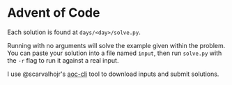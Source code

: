 # Advent of Code

Each solution is found at `days/<day>/solve.py`.

Running with no arguments will solve the example given within the problem.
You can paste your solution into a file named `input`, then run `solve.py` with the `-r` flag to run it against a real input.

I use @scarvalhojr's [aoc-cli](https://github.com/scarvalhojr/aoc-cli) tool to download inputs and submit solutions.
